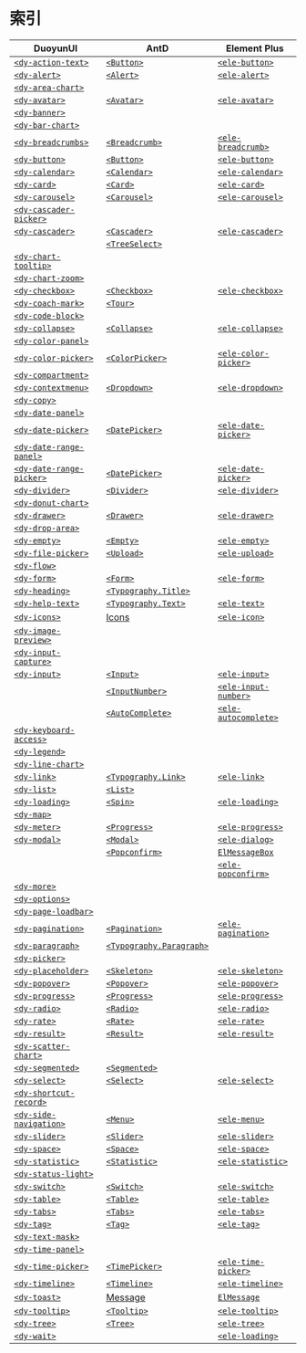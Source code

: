 # 索引

| DuoyunUI                                           | AntD                                        | Element Plus                             |
| -------------------------------------------------- | ------------------------------------------- | ---------------------------------------- |
| [`<dy-action-text>`](./action-text.md)             | [`<Button>`][antd-button]                   | [`<ele-button>`][ele-button]             |
| [`<dy-alert>`](./alert.md)                         | [`<Alert>`][antd-alert]                     | [`<ele-alert>`][ele-alert]               |
| [`<dy-area-chart>`](./area-chart.md)               |                                             |                                          |
| [`<dy-avatar>`](./avatar.md)                       | [`<Avatar>`][antd-avatar]                   | [`<ele-avatar>`][ele-avatar]             |
| [`<dy-banner>`](./banner.md)                       |                                             |                                          |
| [`<dy-bar-chart>`](./bar-chart.md)                 |                                             |                                          |
| [`<dy-breadcrumbs>`](./breadcrumbs.md)             | [`<Breadcrumb>`][antd-breadcrumb]           | [`<ele-breadcrumb>`][ele-breadcrumb]     |
| [`<dy-button>`](./button.md)                       | [`<Button>`][antd-button]                   | [`<ele-button>`][ele-button]             |
| [`<dy-calendar>`](./calendar.md)                   | [`<Calendar>`][antd-calendar]               | [`<ele-calendar>`][ele-calendar]         |
| [`<dy-card>`](./card.md)                           | [`<Card>`][antd-card]                       | [`<ele-card>`][ele-card]                 |
| [`<dy-carousel>`](./carousel.md)                   | [`<Carousel>`][antd-carousel]               | [`<ele-carousel>`][ele-carousel]         |
| [`<dy-cascader-picker>`](./cascader-picker.md)     |                                             |                                          |
| [`<dy-cascader>`](./cascader.md)                   | [`<Cascader>`][antd-cascader]               | [`<ele-cascader>`][ele-cascader]         |
|                                                    | [`<TreeSelect>`][antd-tree-select]          |                                          |
| [`<dy-chart-tooltip>`](./chart-tooltip.md)         |                                             |                                          |
| [`<dy-chart-zoom>`](./chart-zoom.md)               |                                             |                                          |
| [`<dy-checkbox>`](./checkbox.md)                   | [`<Checkbox>`][antd-checkbox]               | [`<ele-checkbox>`][ele-checkbox]         |
| [`<dy-coach-mark>`](./coach-mark.md)               | [`<Tour>`][antd-tour]                       |                                          |
| [`<dy-code-block>`](./code-block.md)               |                                             |                                          |
| [`<dy-collapse>`](./collapse.md)                   | [`<Collapse>`][antd-collapse]               | [`<ele-collapse>`][ele-collapse]         |
| [`<dy-color-panel>`](./color-panel.md)             |                                             |                                          |
| [`<dy-color-picker>`](./color-picker.md)           | [`<ColorPicker>`][antd-color-picker]        | [`<ele-color-picker>`][ele-color-picker] |
| [`<dy-compartment>`](./compartment.md)             |                                             |                                          |
| [`<dy-contextmenu>`](./contextmenu.md)             | [`<Dropdown>`][antd-dropdown]               | [`<ele-dropdown>`][ele-dropdown]         |
| [`<dy-copy>`](./copy.md)                           |                                             |                                          |
| [`<dy-date-panel>`](./date-panel.md)               |                                             |                                          |
| [`<dy-date-picker>`](./date-picker.md)             | [`<DatePicker>`][antd-date-picker]          | [`<ele-date-picker>`][ele-date-picker]   |
| [`<dy-date-range-panel>`](./date-range-panel.md)   |                                             |                                          |
| [`<dy-date-range-picker>`](./date-range-picker.md) | [`<DatePicker>`][antd-date-picker]          | [`<ele-date-picker>`][ele-date-picker]   |
| [`<dy-divider>`](./divider.md)                     | [`<Divider>`][antd-divider]                 | [`<ele-divider>`][ele-divider]           |
| [`<dy-donut-chart>`](./donut-chart.md)             |                                             |                                          |
| [`<dy-drawer>`](./drawer.md)                       | [`<Drawer>`][antd-drawer]                   | [`<ele-drawer>`][ele-drawer]             |
| [`<dy-drop-area>`](./drop-area.md)                 |                                             |                                          |
| [`<dy-empty>`](./empty.md)                         | [`<Empty>`][antd-empty]                     | [`<ele-empty>`][ele-empty]               |
| [`<dy-file-picker>`](./file-picker.md)             | [`<Upload>`][antd-upload]                   | [`<ele-upload>`][ele-upload]             |
| [`<dy-flow>`](./flow.md)                           |                                             |                                          |
| [`<dy-form>`](./form.md)                           | [`<Form>`][antd-form]                       | [`<ele-form>`][ele-form]                 |
| [`<dy-heading>`](./heading.md)                     | [`<Typography.Title>`][antd-typography]     |                                          |
| [`<dy-help-text>`](./help-text.md)                 | [`<Typography.Text>`][antd-typography]      | [`<ele-text>`][ele-text]                 |
| [`<dy-icons>`](./icons.md)                         | [Icons][antd-icon]                          | [`<ele-icon>`][ele-icon]                 |
| [`<dy-image-preview>`](./image-preview.md)         |                                             |                                          |
| [`<dy-input-capture>`](./input-capture.md)         |                                             |                                          |
| [`<dy-input>`](./input.md)                         | [`<Input>`][antd-input]                     | [`<ele-input>`][ele-input]               |
|                                                    | [`<InputNumber>`][antd-input-number]        | [`<ele-input-number>`][ele-input-number] |
|                                                    | [`<AutoComplete>`][antd-auto-complete]      | [`<ele-autocomplete>`][ele-autocomplete] |
| [`<dy-keyboard-access>`](./keyboard-access.md)     |                                             |                                          |
| [`<dy-legend>`](./legend.md)                       |                                             |                                          |
| [`<dy-line-chart>`](./line-chart.md)               |                                             |                                          |
| [`<dy-link>`](./link.md)                           | [`<Typography.Link>`][antd-typography]      | [`<ele-link>`][ele-link]                 |
| [`<dy-list>`](./list.md)                           | [`<List>`][antd-list]                       |                                          |
| [`<dy-loading>`](./loading.md)                     | [`<Spin>`][antd-spin]                       | [`<ele-loading>`][ele-loading]           |
| [`<dy-map>`](./map.md)                             |                                             |                                          |
| [`<dy-meter>`](./meter.md)                         | [`<Progress>`][antd-progress]               | [`<ele-progress>`][ele-progress]         |
| [`<dy-modal>`](./modal.md)                         | [`<Modal>`][antd-modal]                     | [`<ele-dialog>`][ele-dialog]             |
|                                                    | [`<Popconfirm>`][antd-popconfirm]           | [`ElMessageBox`][ele-message-box]        |
|                                                    |                                             | [`<ele-popconfirm>`][ele-popconfirm]     |
| [`<dy-more>`](./more.md)                           |                                             |                                          |
| [`<dy-options>`](./options.md)                     |                                             |                                          |
| [`<dy-page-loadbar>`](./page-loadbar.md)           |                                             |                                          |
| [`<dy-pagination>`](./pagination.md)               | [`<Pagination>`][antd-pagination]           | [`<ele-pagination>`][ele-pagination]     |
| [`<dy-paragraph>`](./paragraph.md)                 | [`<Typography.Paragraph>`][antd-typography] |                                          |
| [`<dy-picker>`](./picker.md)                       |                                             |                                          |
| [`<dy-placeholder>`](./placeholder.md)             | [`<Skeleton>`][antd-skeleton]               | [`<ele-skeleton>`][ele-skeleton]         |
| [`<dy-popover>`](./popover.md)                     | [`<Popover>`][antd-popover]                 | [`<ele-popover>`][ele-popover]           |
| [`<dy-progress>`](./progress.md)                   | [`<Progress>`][antd-progress]               | [`<ele-progress>`][ele-progress]         |
| [`<dy-radio>`](./radio.md)                         | [`<Radio>`][antd-radio]                     | [`<ele-radio>`][ele-radio]               |
| [`<dy-rate>`](./rate.md)                           | [`<Rate>`][antd-rate]                       | [`<ele-rate>`][ele-rate]                 |
| [`<dy-result>`](./result.md)                       | [`<Result>`][antd-result]                   | [`<ele-result>`][ele-result]             |
| [`<dy-scatter-chart>`](./scatter-chart.md)         |                                             |                                          |
| [`<dy-segmented>`](./segmented.md)                 | [`<Segmented>`][antd-segmented]             |                                          |
| [`<dy-select>`](./select.md)                       | [`<Select>`][antd-select]                   | [`<ele-select>`][ele-select]             |
| [`<dy-shortcut-record>`](./shortcut-record.md)     |                                             |                                          |
| [`<dy-side-navigation>`](./side-navigation.md)     | [`<Menu>`][antd-menu]                       | [`<ele-menu>`][ele-menu]                 |
| [`<dy-slider>`](./slider.md)                       | [`<Slider>`][antd-slider]                   | [`<ele-slider>`][ele-slider]             |
| [`<dy-space>`](./space.md)                         | [`<Space>`][antd-space]                     | [`<ele-space>`][ele-space]               |
| [`<dy-statistic>`](./statistic.md)                 | [`<Statistic>`][antd-statistic]             | [`<ele-statistic>`][ele-statistic]       |
| [`<dy-status-light>`](./status-light.md)           |                                             |                                          |
| [`<dy-switch>`](./switch.md)                       | [`<Switch>`][antd-switch]                   | [`<ele-switch>`][ele-switch]             |
| [`<dy-table>`](./table.md)                         | [`<Table>`][antd-table]                     | [`<ele-table>`][ele-table]               |
| [`<dy-tabs>`](./tabs.md)                           | [`<Tabs>`][antd-tabs]                       | [`<ele-tabs>`][ele-tabs]                 |
| [`<dy-tag>`](./tag.md)                             | [`<Tag>`][antd-tag]                         | [`<ele-tag>`][ele-tag]                   |
| [`<dy-text-mask>`](./text-mask.md)                 |                                             |                                          |
| [`<dy-time-panel>`](./time-panel.md)               |                                             |                                          |
| [`<dy-time-picker>`](./time-picker.md)             | [`<TimePicker>`][antd-time-picker]          | [`<ele-time-picker>`][ele-time-picker]   |
| [`<dy-timeline>`](./timeline.md)                   | [`<Timeline>`][antd-timeline]               | [`<ele-timeline>`][ele-timeline]         |
| [`<dy-toast>`](./toast.md)                         | [Message][antd-message]                     | [`ElMessage`][ele-message]               |
| [`<dy-tooltip>`](./tooltip.md)                     | [`<Tooltip>`][antd-tooltip]                 | [`<ele-tooltip>`][ele-tooltip]           |
| [`<dy-tree>`](./tree.md)                           | [`<Tree>`][antd-tree]                       | [`<ele-tree>`][ele-tree]                 |
| [`<dy-wait>`](./wait.md)                           |                                             | [`<ele-loading>`][ele-loading]           |

<!-- copy([...new Set($$('a').filter(e => e.href.startsWith("https://ant.design/components/")).map(e => e.href))].join('\n'))  -->

[antd-button]: https://ant.design/components/button
[antd-float-button]: https://ant.design/components/float-button
[antd-icon]: https://ant.design/components/icon
[antd-typography]: https://ant.design/components/typography
[antd-divider]: https://ant.design/components/divider
[antd-flex]: https://ant.design/components/flex
[antd-grid]: https://ant.design/components/grid
[antd-layout]: https://ant.design/components/layout
[antd-space]: https://ant.design/components/space
[antd-anchor]: https://ant.design/components/anchor
[antd-breadcrumb]: https://ant.design/components/breadcrumb
[antd-dropdown]: https://ant.design/components/dropdown
[antd-menu]: https://ant.design/components/menu
[antd-pagination]: https://ant.design/components/pagination
[antd-steps]: https://ant.design/components/steps
[antd-auto-complete]: https://ant.design/components/auto-complete
[antd-cascader]: https://ant.design/components/cascader
[antd-checkbox]: https://ant.design/components/checkbox
[antd-color-picker]: https://ant.design/components/color-picker
[antd-date-picker]: https://ant.design/components/date-picker
[antd-form]: https://ant.design/components/form
[antd-input]: https://ant.design/components/input
[antd-input-number]: https://ant.design/components/input-number
[antd-mentions]: https://ant.design/components/mentions
[antd-radio]: https://ant.design/components/radio
[antd-rate]: https://ant.design/components/rate
[antd-select]: https://ant.design/components/select
[antd-slider]: https://ant.design/components/slider
[antd-switch]: https://ant.design/components/switch
[antd-time-picker]: https://ant.design/components/time-picker
[antd-transfer]: https://ant.design/components/transfer
[antd-tree-select]: https://ant.design/components/tree-select
[antd-upload]: https://ant.design/components/upload
[antd-avatar]: https://ant.design/components/avatar
[antd-badge]: https://ant.design/components/badge
[antd-calendar]: https://ant.design/components/calendar
[antd-card]: https://ant.design/components/card
[antd-carousel]: https://ant.design/components/carousel
[antd-collapse]: https://ant.design/components/collapse
[antd-descriptions]: https://ant.design/components/descriptions
[antd-empty]: https://ant.design/components/empty
[antd-image]: https://ant.design/components/image
[antd-list]: https://ant.design/components/list
[antd-popover]: https://ant.design/components/popover
[antd-qr-code]: https://ant.design/components/qr-code
[antd-segmented]: https://ant.design/components/segmented
[antd-statistic]: https://ant.design/components/statistic
[antd-table]: https://ant.design/components/table
[antd-tabs]: https://ant.design/components/tabs
[antd-tag]: https://ant.design/components/tag
[antd-timeline]: https://ant.design/components/timeline
[antd-tooltip]: https://ant.design/components/tooltip
[antd-tour]: https://ant.design/components/tour
[antd-tree]: https://ant.design/components/tree
[antd-alert]: https://ant.design/components/alert
[antd-drawer]: https://ant.design/components/drawer
[antd-message]: https://ant.design/components/message
[antd-modal]: https://ant.design/components/modal
[antd-notification]: https://ant.design/components/notification
[antd-popconfirm]: https://ant.design/components/popconfirm
[antd-progress]: https://ant.design/components/progress
[antd-result]: https://ant.design/components/result
[antd-skeleton]: https://ant.design/components/skeleton
[antd-spin]: https://ant.design/components/spin
[antd-watermark]: https://ant.design/components/watermark
[antd-affix]: https://ant.design/components/affix
[antd-app]: https://ant.design/components/app
[antd-config-provider]: https://ant.design/components/config-provider

<!-- Element Plus -->

[ele-button]: https://element-plus.org/en-US/component/button
[ele-border]: https://element-plus.org/en-US/component/border
[ele-color]: https://element-plus.org/en-US/component/color
[ele-container]: https://element-plus.org/en-US/component/container
[ele-icon]: https://element-plus.org/en-US/component/icon
[ele-layout]: https://element-plus.org/en-US/component/layout
[ele-link]: https://element-plus.org/en-US/component/link
[ele-text]: https://element-plus.org/en-US/component/text
[ele-scrollbar]: https://element-plus.org/en-US/component/scrollbar
[ele-space]: https://element-plus.org/en-US/component/space
[ele-typography]: https://element-plus.org/en-US/component/typography
[ele-config-provider]: https://element-plus.org/en-US/component/config-provider
[ele-autocomplete]: https://element-plus.org/en-US/component/autocomplete
[ele-cascader]: https://element-plus.org/en-US/component/cascader
[ele-checkbox]: https://element-plus.org/en-US/component/checkbox
[ele-color-picker]: https://element-plus.org/en-US/component/color-picker
[ele-date-picker]: https://element-plus.org/en-US/component/date-picker
[ele-datetime-picker]: https://element-plus.org/en-US/component/datetime-picker
[ele-form]: https://element-plus.org/en-US/component/form
[ele-input]: https://element-plus.org/en-US/component/input
[ele-input-number]: https://element-plus.org/en-US/component/input-number
[ele-radio]: https://element-plus.org/en-US/component/radio
[ele-rate]: https://element-plus.org/en-US/component/rate
[ele-select]: https://element-plus.org/en-US/component/select
[ele-select-v2]: https://element-plus.org/en-US/component/select-v2
[ele-slider]: https://element-plus.org/en-US/component/slider
[ele-switch]: https://element-plus.org/en-US/component/switch
[ele-time-picker]: https://element-plus.org/en-US/component/time-picker
[ele-time-select]: https://element-plus.org/en-US/component/time-select
[ele-transfer]: https://element-plus.org/en-US/component/transfer
[ele-upload]: https://element-plus.org/en-US/component/upload
[ele-avatar]: https://element-plus.org/en-US/component/avatar
[ele-badge]: https://element-plus.org/en-US/component/badge
[ele-calendar]: https://element-plus.org/en-US/component/calendar
[ele-card]: https://element-plus.org/en-US/component/card
[ele-carousel]: https://element-plus.org/en-US/component/carousel
[ele-collapse]: https://element-plus.org/en-US/component/collapse
[ele-descriptions]: https://element-plus.org/en-US/component/descriptions
[ele-empty]: https://element-plus.org/en-US/component/empty
[ele-image]: https://element-plus.org/en-US/component/image
[ele-infinite-scroll]: https://element-plus.org/en-US/component/infinite-scroll
[ele-pagination]: https://element-plus.org/en-US/component/pagination
[ele-progress]: https://element-plus.org/en-US/component/progress
[ele-result]: https://element-plus.org/en-US/component/result
[ele-skeleton]: https://element-plus.org/en-US/component/skeleton
[ele-table]: https://element-plus.org/en-US/component/table
[ele-table-v2]: https://element-plus.org/en-US/component/table-v2
[ele-tag]: https://element-plus.org/en-US/component/tag
[ele-timeline]: https://element-plus.org/en-US/component/timeline
[ele-tree]: https://element-plus.org/en-US/component/tree
[ele-tree-select]: https://element-plus.org/en-US/component/tree-select
[ele-tree-v2]: https://element-plus.org/en-US/component/tree-v2
[ele-statistic]: https://element-plus.org/en-US/component/statistic
[ele-affix]: https://element-plus.org/en-US/component/affix
[ele-backtop]: https://element-plus.org/en-US/component/backtop
[ele-breadcrumb]: https://element-plus.org/en-US/component/breadcrumb
[ele-dropdown]: https://element-plus.org/en-US/component/dropdown
[ele-menu]: https://element-plus.org/en-US/component/menu
[ele-page-header]: https://element-plus.org/en-US/component/page-header
[ele-steps]: https://element-plus.org/en-US/component/steps
[ele-tabs]: https://element-plus.org/en-US/component/tabs
[ele-alert]: https://element-plus.org/en-US/component/alert
[ele-dialog]: https://element-plus.org/en-US/component/dialog
[ele-drawer]: https://element-plus.org/en-US/component/drawer
[ele-loading]: https://element-plus.org/en-US/component/loading
[ele-message]: https://element-plus.org/en-US/component/message
[ele-message-box]: https://element-plus.org/en-US/component/message-box
[ele-notification]: https://element-plus.org/en-US/component/notification
[ele-popconfirm]: https://element-plus.org/en-US/component/popconfirm
[ele-popover]: https://element-plus.org/en-US/component/popover
[ele-tooltip]: https://element-plus.org/en-US/component/tooltip
[ele-divider]: https://element-plus.org/en-US/component/divider
[ele-watermark]: https://element-plus.org/en-US/component/watermark
